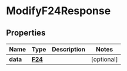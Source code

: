 # ModifyF24Response

## Properties

Name | Type | Description | Notes
------------ | ------------- | ------------- | -------------
**data** | [**F24**](F24.md) |  | [optional] 


